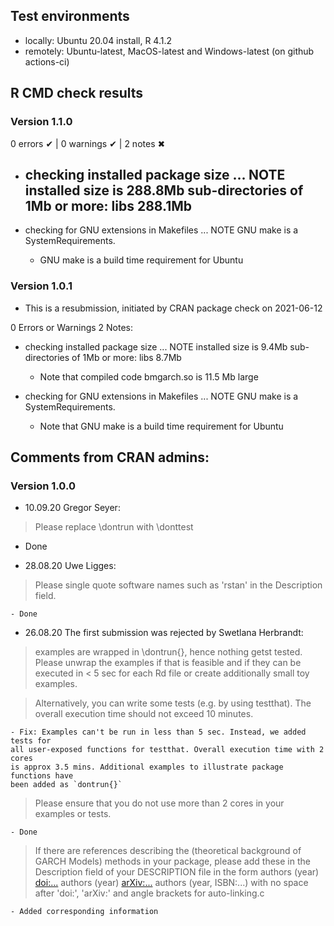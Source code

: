 ## Test environments
* locally: Ubuntu 20.04 install, R 4.1.2
* remotely: Ubuntu-latest, MacOS-latest and Windows-latest (on github actions-ci)

  
## R CMD check results

### Version 1.1.0
0 errors ✔ | 0 warnings ✔ | 2 notes ✖

* checking installed package size ... NOTE
    installed size is 288.8Mb
    sub-directories of 1Mb or more:
      libs   288.1Mb
  - 

* checking for GNU extensions in Makefiles ... NOTE
  GNU make is a SystemRequirements.
  
  - GNU make is a build time requirement for Ubuntu


### Version 1.0.1
* This is a resubmission, initiated by CRAN package check on 2021-06-12

0 Errors or Warnings
2 Notes:

* checking installed package size ... NOTE
    installed size is  9.4Mb
    sub-directories of 1Mb or more:
      libs   8.7Mb

  - Note that compiled code bmgarch.so is 11.5 Mb large

* checking for GNU extensions in Makefiles ... NOTE
  GNU make is a SystemRequirements.

  - Note that GNU make is a build time requirement for Ubuntu

## Comments from CRAN admins:


### Version 1.0.0
* 10.09.20 Gregor Seyer: 
> Please replace \dontrun with \donttest
  
  - Done

* 28.08.20 Uwe Ligges: 
> Please single quote software names such as 'rstan' in the Description field.

	- Done


* 26.08.20 The first submission was rejected by Swetlana Herbrandt:

> examples are wrapped in \dontrun{}, hence nothing getst 
> tested. Please unwrap the examples if that is feasible and if they can
> be executed in < 5 sec for each Rd file or create additionally small toy
> examples.

> Alternatively, you can write some tests (e.g. by using testthat). The
> overall execution time should not exceed 10 minutes.

	- Fix: Examples can't be run in less than 5 sec. Instead, we added tests for
	all user-exposed functions for testthat. Overall execution time with 2 cores
	is approx 3.5 mins. Additional examples to illustrate package functions have
	been added as `dontrun{}`

> Please ensure that you do not use more than 2 cores in your examples or
> tests.

	- Done

> If there are references describing the (theoretical background of GARCH
> Models) methods in your package, please add these in the Description
> field of your DESCRIPTION file in the form
> authors (year) <doi:...>
> authors (year) <arXiv:...>
> authors (year, ISBN:...)
> with no space after 'doi:', 'arXiv:' and angle brackets for auto-linking.c

	- Added corresponding information
